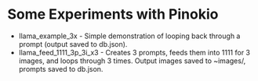 # Some Experiments with Pinokio

 - llama_example_3x - Simple demonstration of looping back through a prompt (output saved to db.json).
 - llama_feed_1111_3p_3i_x3 - Creates 3 prompts, feeds them into 1111 for 3 images, and loops through 3 times. Output images saved to ~images/, prompts saved to db.json.

